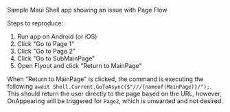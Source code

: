 Sample Maui Shell app showing an issue with Page Flow

Steps to reproduce:
1. Run app on Android (or iOS)
2. Click "Go to Page 1"
3. Click "Go to Page 2"
4. Click "Go to SubMainPage"
5. Open Flyout and click "Return to MainPage"

When "Return to MainPage" is clicked, the command is executing the following `await Shell.Current.GoToAsync($"///{nameof(MainPage)}/");`.  This should return the user directly to the page based on the URL, however, OnAppearing will be triggered for `Page2`, which is unwanted and not desired.
